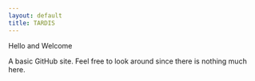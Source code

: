 ```yaml
---
layout: default
title: TARDIS
---
```



Hello and Welcome

A basic GitHub site. Feel free to look around since there is nothing much here.
